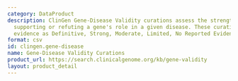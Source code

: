 ```yaml
---
category: DataProduct
description: ClinGen Gene-Disease Validity curations assess the strength of evidence
  supporting or refuting a gene's role in a given disease. These curations classify
  evidence as Definitive, Strong, Moderate, Limited, No Reported Evidence, or Disputed.
format: csv
id: clingen.gene-disease
name: Gene-Disease Validity Curations
product_url: https://search.clinicalgenome.org/kb/gene-validity
layout: product_detail
---
```

